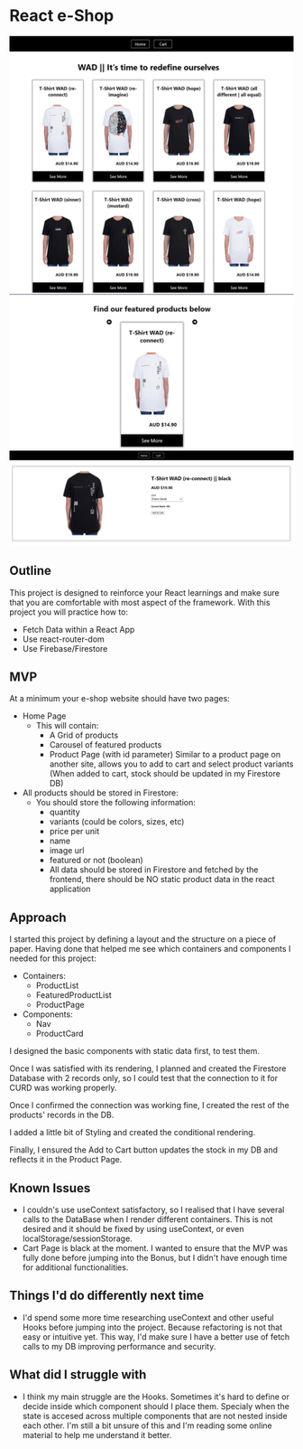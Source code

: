 # React e-Shop

![Screenshot](./react_e-shop_1.jpg)
![Screenshot](./react_e-shop_2.jpg)
![Screenshot](./react_e-shop_3.jpg)

## Outline

This project is designed to reinforce your React learnings and make sure that you are comfortable with most aspect of the framework.
With this project you will practice how to:

-   Fetch Data within a React App
-   Use react-router-dom
-   Use Firebase/Firestore

## MVP

At a minimum your e-shop website should have two pages:

-   Home Page
    -   This will contain:
        -   A Grid of products
        -   Carousel of featured products
        -   Product Page (with id parameter) Similar to a product page on another site, allows you to add to cart and select product variants (When added to cart, stock should be updated in my Firestore DB)
-   All products should be stored in Firestore:
    -   You should store the following information:
        -   quantity
        -   variants (could be colors, sizes, etc)
        -   price per unit
        -   name
        -   image url
        -   featured or not (boolean)
        -   All data should be stored in Firestore and fetched by the frontend, there should be NO static product data in the react application

## Approach

I started this project by defining a layout and the structure on a piece of paper. Having done that helped me see which containers and components I needed for this project:

-   Containers:
    -   ProductList
    -   FeaturedProductList
    -   ProductPage
-   Components:
    -   Nav
    -   ProductCard

I designed the basic components with static data first, to test them.

Once I was satisfied with its rendering, I planned and created the Firestore Database with 2 records only, so I could test that the connection to it for CURD was working properly.

Once I confirmed the connection was working fine, I created the rest of the products' records in the DB.

I added a little bit of Styling and created the conditional rendering.

Finally, I ensured the Add to Cart button updates the stock in my DB and reflects it in the Product Page.

## Known Issues

-   I couldn's use useContext satisfactory, so I realised that I have several calls to the DataBase when I render different containers. This is not desired and it should be fixed by using useContext, or even localStorage/sessionStorage.
-   Cart Page is black at the moment. I wanted to ensure that the MVP was fully done before jumping into the Bonus, but I didn't have enough time for additional functionalities.

## Things I'd do differently next time

-   I'd spend some more time researching useContext and other useful Hooks before jumping into the project. Because refactoring is not that easy or intuitive yet. This way, I'd make sure I have a better use of fetch calls to my DB improving performance and security.

## What did I struggle with

-   I think my main struggle are the Hooks. Sometimes it's hard to define or decide inside which component should I place them. Specialy when the state is accesed across multiple components that are not nested inside each other. I'm still a bit unsure of this and I'm reading some online material to help me understand it better.

